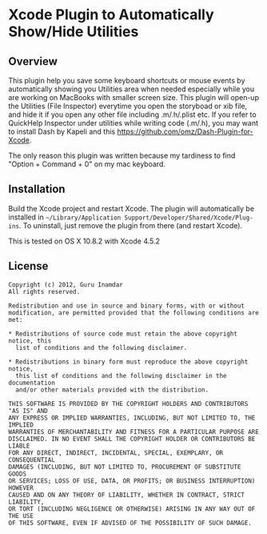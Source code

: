 # Xcode Plugin to Automatically Show/Hide Utilities

## Overview

This plugin help you save some keyboard shortcuts or mouse events by automatically showing you Utilities area when needed especially while you are working on MacBooks with smaller screen size. This plugin will open-up the Utilities (File Inspector) everytime you open the storyboad or xib file, and hide it if you open any other file including .m/.h/.plist etc. If you refer to QuickHelp Inspector under utilities while writing code (.m/.h), you may want to install Dash by Kapeli and this https://github.com/omz/Dash-Plugin-for-Xcode.

The only reason this plugin was written because my tardiness to find "Option + Command + 0" on my mac keyboard.

## Installation

Build the Xcode project and restart Xcode. The plugin will automatically be installed in `~/Library/Application Support/Developer/Shared/Xcode/Plug-ins`. To uninstall, just remove the plugin from there (and restart Xcode).

This is tested on OS X 10.8.2 with Xcode 4.5.2

## License

    Copyright (c) 2012, Guru Inamdar
    All rights reserved.

    Redistribution and use in source and binary forms, with or without
    modification, are permitted provided that the following conditions are met:

    * Redistributions of source code must retain the above copyright notice, this
      list of conditions and the following disclaimer.

    * Redistributions in binary form must reproduce the above copyright notice,
      this list of conditions and the following disclaimer in the documentation
      and/or other materials provided with the distribution.

    THIS SOFTWARE IS PROVIDED BY THE COPYRIGHT HOLDERS AND CONTRIBUTORS "AS IS" AND
    ANY EXPRESS OR IMPLIED WARRANTIES, INCLUDING, BUT NOT LIMITED TO, THE IMPLIED
    WARRANTIES OF MERCHANTABILITY AND FITNESS FOR A PARTICULAR PURPOSE ARE
    DISCLAIMED. IN NO EVENT SHALL THE COPYRIGHT HOLDER OR CONTRIBUTORS BE LIABLE
    FOR ANY DIRECT, INDIRECT, INCIDENTAL, SPECIAL, EXEMPLARY, OR CONSEQUENTIAL
    DAMAGES (INCLUDING, BUT NOT LIMITED TO, PROCUREMENT OF SUBSTITUTE GOODS
    OR SERVICES; LOSS OF USE, DATA, OR PROFITS; OR BUSINESS INTERRUPTION) HOWEVER
    CAUSED AND ON ANY THEORY OF LIABILITY, WHETHER IN CONTRACT, STRICT LIABILITY,
    OR TORT (INCLUDING NEGLIGENCE OR OTHERWISE) ARISING IN ANY WAY OUT OF THE USE
    OF THIS SOFTWARE, EVEN IF ADVISED OF THE POSSIBILITY OF SUCH DAMAGE.